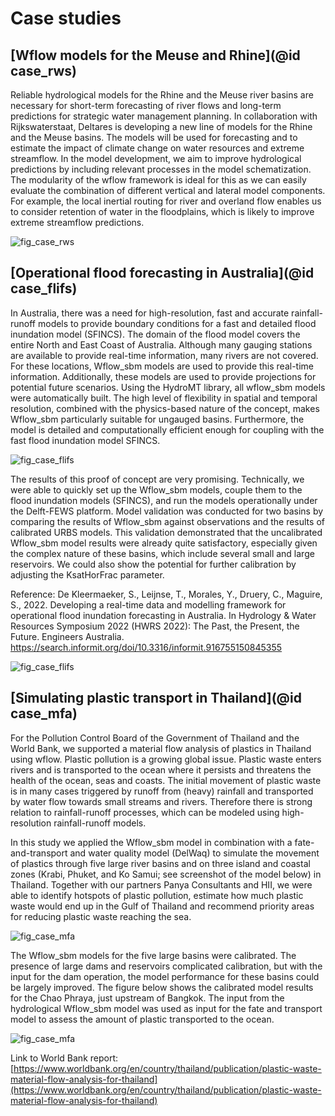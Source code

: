# Case studies

## [Wflow models for the Meuse and Rhine](@id case_rws)

Reliable hydrological models for the Rhine and the Meuse river basins are necessary for
short-term forecasting of river flows and long-term predictions for strategic water
management planning. In collaboration with Rijkswaterstaat, Deltares is developing a new
line of models for the Rhine and the Meuse basins. The models will be used for forecasting
and to estimate the impact of climate change on water resources and extreme streamflow. In
the model development, we aim to improve hydrological predictions by including relevant
processes in the model schematization. The modularity of the wflow framework is ideal for
this as we can easily evaluate the combination of different vertical and lateral model
components. For example, the local inertial routing for river and overland flow enables us
to consider retention of water in the floodplains, which is likely to improve extreme
streamflow predictions.

![fig_case_rws](../images/case_rhine_meuse.png)

## [Operational flood forecasting in Australia](@id case_flifs)

In Australia, there was a need for high-resolution, fast and accurate rainfall-runoff models
to provide boundary conditions for a fast and detailed flood inundation model (SFINCS). The
domain of the flood model covers the entire North and East Coast of Australia. Although
many gauging stations are available to provide real-time information, many rivers are not
covered. For these locations, Wflow\_sbm models are used to provide this real-time
information. Additionally, these models are used to provide projections for potential future
scenarios. Using the HydroMT library, all wflow\_sbm models were automatically built. The
high level of flexibility in spatial and temporal resolution, combined with the physics-based nature
of the concept, makes Wflow\_sbm particularly suitable for ungauged basins. Furthermore, the
model is detailed and computationally efficient enough for coupling with the fast
flood inundation model SFINCS.

![fig_case_flifs](../images/case_flifs_1.png)

The results of this proof of concept are very promising. Technically, we were able to
quickly set up the Wflow\_sbm models, couple them to the flood inundation models (SFINCS), and
run the models operationally under the Delft-FEWS platform. Model validation was conducted
for two basins by comparing the results of Wflow\_sbm against observations and the
results of calibrated URBS models. This validation demonstrated that the uncalibrated Wflow\_sbm
model results were already quite satisfactory, especially given the complex nature of these
basins, which include several small and large reservoirs. We could also show the potential
for further calibration by adjusting the KsatHorFrac parameter.

Reference: De Kleermaeker, S., Leijnse, T., Morales, Y., Druery, C., Maguire, S.,
2022. Developing a real-time data and modelling framework for operational flood inundation
      forecasting in Australia. In Hydrology & Water Resources Symposium 2022 (HWRS 2022):
      The Past, the Present, the Future. Engineers Australia.
      https://search.informit.org/doi/10.3316/informit.916755150845355

![fig_case_flifs](../images/case_flifs_2.png)

## [Simulating plastic transport in Thailand](@id case_mfa)

For the Pollution Control Board of the Government of Thailand and the World Bank, we
supported a material flow analysis of plastics in Thailand using wflow. Plastic pollution
is a growing global issue. Plastic waste enters rivers and is transported to the ocean
where it persists and threatens the health of the ocean, seas and coasts. The initial
movement of plastic waste is in many cases triggered by runoff from (heavy) rainfall and
transported by water flow towards small streams and rivers. Therefore there is strong
relation to rainfall-runoff processes, which can be modeled using high-resolution
rainfall-runoff models.

In this study we applied the Wflow\_sbm model in combination with a fate-and-transport and
water quality model (DelWaq) to simulate the movement of plastics through five large river
basins and on three island and coastal zones (Krabi, Phuket, and Ko Samui; see screenshot of the
model below) in Thailand. Together with our partners Panya Consultants and HII, we were able
to identify hotspots of plastic pollution, estimate how much plastic waste would end up in the Gulf of
Thailand and recommend priority areas for reducing plastic waste reaching the sea.

![fig_case_mfa](../images/case_mfa_1.png)

The Wflow\_sbm models for the five large basins were calibrated. The presence of large dams and
reservoirs complicated calibration, but with the input for the dam operation,
the model performance for these basins could be largely improved. The figure below shows the
calibrated model results for the Chao Phraya, just upstream of Bangkok. The input from the
hydrological Wflow\_sbm model was used as input for the fate and transport model to assess
the amount of plastic transported to the ocean.

![fig_case_mfa](../images/case_mfa_3.png)

Link to World Bank report:
[https://www.worldbank.org/en/country/thailand/publication/plastic-waste-material-flow-analysis-for-thailand](https://www.worldbank.org/en/country/thailand/publication/plastic-waste-material-flow-analysis-for-thailand)

